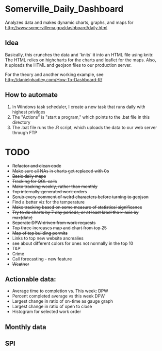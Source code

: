 # Somerville_Daily_Dashboard
Analyzes data and makes dynamic charts, graphs, and maps for http://www.somervillema.gov/dashboard/daily.html

## Idea
Basically, this crunches the data and 'knits' it into an HTML file using knitr. The HTML relies on highcharts for the charts and leaflet for the maps. Also, it uploads the HTML and geojson files to our production server. 

For the theory and another working example, see http://danielphadley.com/How-To-Dashboard-R/

## How to automate 
1. In Windows task scheduler, I create a new task that runs daily with highest privilges
2. The "Actions" is "start a program," which points to the .bat file in this directory
3. The .bat file runs the .R script, which uploads the data to our web server through FTP

# TODO
+ ~~Refactor and clean code~~
+ ~~Make sure all NAs in charts get replaced with 0s~~
+ ~~Basic daily maps~~
+ ~~Tracking for QOL calls~~
+ ~~Make tracking weekly, rather than monthly~~
+ ~~Top internally-generated work orders~~
+ ~~Scrub every comment of weird characters before turning to geojson~~
+ Find a better viz for the temperature
+ ~~Make tracking based on some measure of statistical significance~~
+ ~~Try to do charts by 7 day periods, or at least label the x-axis by max(date)~~  
+ ~~Seperate DPW driven from work requests~~
+ ~~Top three increases map and chart from top 25~~
+ ~~Map of top building permits~~
+ Links to top new website anomalies
+ see about different colors for ones not normally in the top 10
+ T&P
+ Crime
+ Call forecasting - new feature
+ ~~Weather~~
## Actionable data:
+ Average time to completion vs. This week: DPW
+ Percent completed average vs this week DPW
+ Largest change in ratio of on-time as gauge graph
+ Largest change in ratio of open to close
+ Histogram for selected work order

## Monthly data

## SPI
